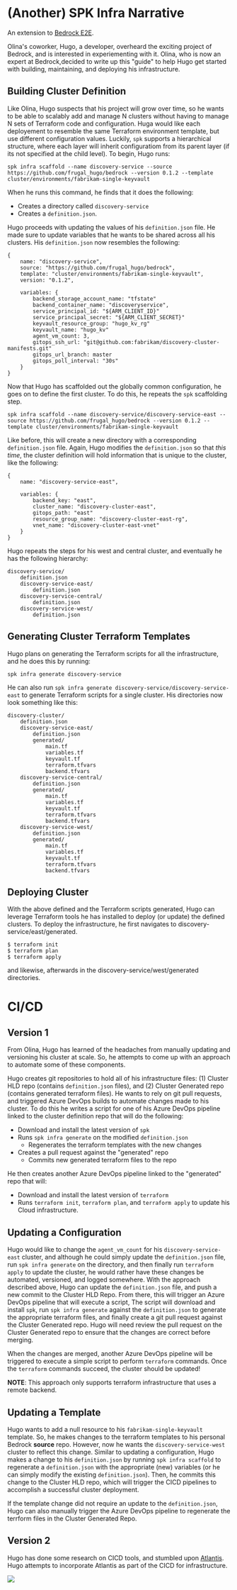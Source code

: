 # (Another) SPK Infra Narrative

An extension to [Bedrock E2E](https://github.com/CatalystCode/bedrock-end-to-end-dx).

Olina's coworker, Hugo, a developer, overheard the exciting project of Bedrock, and is interested in experiementing with it. Olina, who is now an expert at Bedrock,decided to write up this "guide" to help Hugo get started with building, maintaining, and deploying his infrastructure.

## Building Cluster Definition

Like Olina, Hugo suspects that his project will grow over time, so he wants to be able to scalably add and manage N clusters without having to manage N sets of Terraform code and configuration. Huga would like each deployement to resemble the same Terraform environment template, but use different configuration values. Luckily, `spk` supports a hierarchical structure, where each layer will inherit configuratiom from its parent layer (if its not specified at the child level). To begin, Hugo runs:

`spk infra scaffold --name discovery-service --source https://github.com/frugal_hugo/bedrock --version 0.1.2 --template cluster/environments/fabrikam-single-keyvault`

When he runs this command, he finds that it does the following:

- Creates a directory called `discovery-service`
- Creates a `definition.json`.

Hugo proceeds with updating the values of his `definition.json` file. He made sure to update variables that he wants to be shared across all his clusters. His `definition.json` now resembles the following:

```
{​
    name: "discovery-service",
    source: "https://github.com/frugal_hugo/bedrock",
    template: "cluster/environments/fabrikam-single-keyvault",
    version: "0.1.2",

    variables: {​
        backend_storage_account_name: "tfstate"
        backend_container_name: "discoveryservice",
        service_principal_id: "${ARM_CLIENT_ID}"
        service_principal_secret: "${ARM_CLIENT_SECRET}"
        keyvault_resource_group: "hugo_kv_rg"
        keyvault_name: "hugo_kv"
        agent_vm_count: 3,
        gitops_ssh_url: "git@github.com:fabrikam/discovery-cluster-manifests.git"
        gitops_url_branch: master
        gitops_poll_interval: "30s"
    }​
}
```

Now that Hugo has scaffolded out the globally common configuration, he goes on to define the first cluster. To do this, he repeats the `spk` scaffolding step.

`spk infra scaffold --name discovery-service/discovery-service-east --source https://github.com/frugal_hugo/bedrock --version 0.1.2 --template cluster/environments/fabrikam-single-keyvault`

Like before, this will create a new directory with a corresponding `definition.json` file. Again, Hugo modifies the `definition.json` so that _this time_, the cluster definition will hold information that is unique to the cluster, like the following:

```
{​
    name: "discovery-service-east",

    variables: {​
        backend_key: "east",
        cluster_name: "discovery-cluster-east",​
        gitops_path: "east"
        resource_group_name: "discovery-cluster-east-rg",​
        vnet_name: "discovery-cluster-east-vnet"​
    }​
}
```

Hugo repeats the steps for his west and central cluster, and eventually he has the following hierarchy:

```
discovery-service/
    definition.json
    discovery-service-east/
        definition.json
    discovery-service-central/
        definition.json
    discovery-service-west/
        definition.json
```

## Generating Cluster Terraform Templates

Hugo plans on generating the Terraform scripts for all the infrastructure, and he does this by running:

`spk infra generate discovery-service`

He can also run `spk infra generate discovery-service/discovery-service-east` to generate Terraform scripts for a single cluster. His directories now look something like this:

```
discovery-cluster/
    definition.json
    discovery-service-east/
        definition.json
        generated/
            main.tf
            variables.tf
            keyvault.tf
            terraform.tfvars
            backend.tfvars
    discovery-service-central/
        definition.json
        generated/
            main.tf
            variables.tf
            keyvault.tf
            terraform.tfvars
            backend.tfvars
    discovery-service-west/
        definition.json
        generated/
            main.tf
            variables.tf
            keyvault.tf
            terraform.tfvars
            backend.tfvars
```

## Deploying Cluster

With the above defined and the Terraform scripts generated, Hugo can leverage Terraform tools he has installed to deploy (or update) the defined clusters. To deploy the infrastructure, he first navigates to discovery-service/east/generated.

```
$ terraform init
$ terraform plan
$ terraform apply
```

and likewise, afterwards in the discovery-service/west/generated directories.

# CI/CD

## Version 1
From Olina, Hugo has learned of the headaches from manually updating and versioning his cluster at scale. So, he attempts to come up with an approach to automate some of these components.

Hugo creates git repositories to hold all of his infrastructure files: (1) Cluster HLD repo (contains `definition.json` files), and (2) Cluster Generated repo (contains generated terraform files). He wants to rely on git pull requests, and triggered Azure DevOps builds to automate changes made to his cluster. To do this he writes a script for one of his Azure DevOps pipeline linked to the cluster definition repo that will do the following:

- Download and install the latest version of `spk`
- Runs `spk infra generate` on the modified `definition.json`
    - Regenerates the terraform templates with the new changes
- Creates a pull request against the "generated" repo
    - Commits new generated terraform files to the repo

He then creates another Azure DevOps pipeline linked to the "generated" repo that will:

- Download and install the latest version of `terraform`
- Runs `terraform init`, `terraform plan`, and `terraform apply` to update his Cloud infrastructure.

## Updating a Configuration

Hugo would like to change the `agent_vm_count` for his `discovery-service-east` cluster, and although he could simply update the `definition.json` file, run `spk infra generate` on the directory, and then finally run `terraform apply` to update the cluster, he would rather have these changes be automated, versioned, and logged somewhere. With the approach described above, Hugo can update the `definition.json` file, and push a new commit to the Cluster HLD Repo.
From there, this will trigger an Azure DevOps pipeline that will execute a script, The script will download and install `spk`, run `spk infra generate` against the `definition.json` to generate the appropriate terraform files, and finally create a git pull request against the Cluster Generated repo. Hugo will need review the pull request on the Cluster Generated repo to ensure that the changes are correct before merging.

When the changes are merged, another Azure DevOps pipeline will be triggered to execute a simple script to perform `terraform` commands. Once the `terraform` commands succeed, the cluster should be updated!

**NOTE**: This approach only supports terraform infrastructure that uses a remote backend.

## Updating a Template

Hugo wants to add a null resource to his `fabrikam-single-keyvault` template. So, he makes changes to the terraform templates to his personal Bedrock **source** repo. However, now he wants the `discovery-service-west` cluster to reflect this change. Similar to updating a configuration, Hugo makes a change to his `definition.json` by running `spk infra scaffold` to regenerate a `definition.json` with the appropriate (new) variables (or he can simply modify the existing `definition.json`). Then, he commits this change to the Cluster HLD repo, which will trigger the CICD pipelines to accomplish a successful cluster deployment.

If the template change did not require an update to the `definition.json`, Hugo can also manually trigger the Azure DevOps pipeline to regenerate the terrform files in the Cluster Generated Repo.

## Version 2

Hugo has done some research on CICD tools, and stumbled upon [Atlantis](https://github.com/runatlantis/atlantis). Hugo attempts to incorporate Atlantis as part of the CICD for infrastructure.

![](./images/spk-infra-cicd.png)

